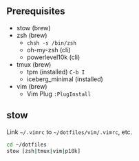 ## Prerequisites
- stow (brew)
- zsh (brew)
  - `chsh -s /bin/zsh`
  - oh-my-zsh (cli)
  - powerlevel10k (cli)
- tmux (brew)
  - tpm (installed) `C-b I` 
  - iceberg_minimal (installed)
- vim (brew)
  - Vim Plug `:PlugInstall`

## stow
Link `~/.vimrc` to `~/dotfiles/vim/.vimrc`, etc.
```sh
cd ~/dotfiles
stow [zsh|tmux|vim|p10k]
```

